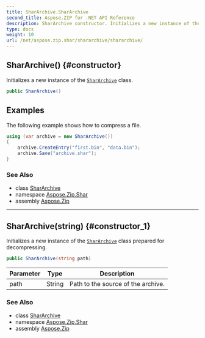 ```yaml
---
title: SharArchive.SharArchive
second_title: Aspose.ZIP for .NET API Reference
description: SharArchive constructor. Initializes a new instance of the SharArchive class
type: docs
weight: 10
url: /net/aspose.zip.shar/shararchive/shararchive/
---
```

## SharArchive() {#constructor}

Initializes a new instance of the [`SharArchive`](../) class.

```csharp
public SharArchive()
```

## Examples

The following example shows how to compress a file.

```csharp
using (var archive = new SharArchive())
{
    archive.CreateEntry("first.bin", "data.bin");
    archive.Save("archive.shar");
}
```

### See Also

* class [SharArchive](../)
* namespace [Aspose.Zip.Shar](../../shararchive/)
* assembly [Aspose.Zip](../../../)

---

## SharArchive(string) {#constructor_1}

Initializes a new instance of the [`SharArchive`](../) class prepared for decompressing.

```csharp
public SharArchive(string path)
```

| Parameter | Type | Description |
| --- | --- | --- |
| path | String | Path to the source of the archive. |

### See Also

* class [SharArchive](../)
* namespace [Aspose.Zip.Shar](../../shararchive/)
* assembly [Aspose.Zip](../../../)


